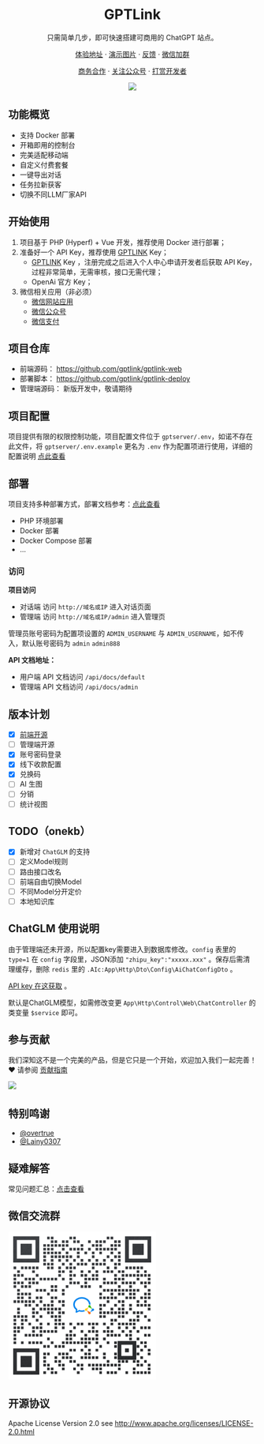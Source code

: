 <div align="center">
  <h1 align="center">GPTLink</h1>
  <p> 只需简单几步，即可快速搭建可商用的 ChatGPT 站点。</p>

  [体验地址](https://gpt-link.com/?shareOpenId=mjOfmdjyCBEku7fY) · [演示图片](./docs/show/README.md) · [反馈](https://github.com/gptlink/gptlink/issues) · [微信加群](./docs/images/qrcode.png)

  [商务合作](./docs/images/qrcode.png) · [关注公众号](./docs/images/official.jpg) · [打赏开发者](./docs/images/payment.jpeg)

  <img src="https://github.com/gptlink/gptlink/assets/1472352/98a5012b-3111-4c50-bd36-c8eabf17f6e7" />
 
</div>

## 功能概览

- 支持 Docker 部署
- 开箱即用的控制台
- 完美适配移动端
- 自定义付费套餐
- 一键导出对话
- 任务拉新获客
- 切换不同LLM厂家API

## 开始使用

1. 项目基于 PHP (Hyperf) + Vue 开发，推荐使用 Docker 进行部署；
2. 准备好一个 API Key，推荐使用 [GPTLINK](https://gpt-link.com) Key；
   - [GPTLINK](https://gpt-link.com) Key ，注册完成之后进入个人中心申请开发者后获取 API Key，过程非常简单，无需审核，接口无需代理；
   - OpenAi 官方 Key；
3. 微信相关应用（非必须）
   - [微信网站应用](https://developers.weixin.qq.com/doc/oplatform/Website_App/WeChat_Login/Wechat_Login.html)
   - [微信公众号](https://mp.weixin.qq.com/)
   - [微信支付](https://pay.weixin.qq.com/)

## 项目仓库
- 前端源码： https://github.com/gptlink/gptlink-web
- 部署脚本： https://github.com/gptlink/gptlink-deploy
- 管理端源码： 新版开发中，敬请期待

## 项目配置

项目提供有限的权限控制功能，项目配置文件位于 `gptserver/.env`，如诺不存在此文件，将 `gptserver/.env.example` 更名为 `.env` 作为配置项进行使用，详细的配置说明 [点此查看](./docs/ENV.md)

## 部署
项目支持多种部署方式，部署文档参考：[点此查看](https://github.com/gptlink/gptlink-deploy)

- PHP 环境部署
- Docker 部署
- Docker Compose 部署
- ...

### 访问

**项目访问**

- 对话端 访问 `http://域名或IP` 进入对话页面
- 管理端 访问 `http://域名或IP/admin` 进入管理页

管理员账号密码为配置项设置的 `ADMIN_USERNAME` 与 `ADMIN_USERNAME`，如不传入，默认账号密码为 `admin` `admin888`

**API 文档地址：**

- 用户端 API 文档访问 `/api/docs/default` 
- 管理端 API 文档访问 `/api/docs/admin`

## 版本计划
- [x] [前端开源](https://github.com/gptlink/gptlink-web)
- [ ] 管理端开源
- [x] 账号密码登录
- [x] 线下收款配置
- [x] 兑换码
- [ ] AI 生图
- [ ] 分销
- [ ] 统计视图

## TODO（onekb）
- [x] 新增对 `ChatGLM` 的支持
- [ ] 定义Model规则
- [ ] 路由接口改名
- [ ] 前端自由切换Model
- [ ] 不同Model分开定价
- [ ] 本地知识库

## ChatGLM 使用说明
由于管理端还未开源，所以配置key需要进入到数据库修改。`config` 表里的 `type=1` 在 `config` 字段里，JSON添加 `"zhipu_key":"xxxxx.xxx"` 。保存后需清理缓存，删除 `redis` 里的 `.AIc:App\Http\Dto\Config\AiChatConfigDto` 。

[API key 在这获取](https://open.bigmodel.cn/usercenter/apikeys) 。

默认是ChatGLM模型，如需修改变更 `App\Http\Control\Web\ChatController` 的类变量 `$service` 即可。

## 参与贡献

我们深知这不是一个完美的产品，但是它只是一个开始，欢迎加入我们一起完善！:heart: 请参阅 [贡献指南](./CONTRIBUTING.md)

<a href="https://github.com/onekb/gptlink/graphs/contributors">
  <img src="https://contrib.rocks/image?repo=onekb/gptlink" />
</a>

## 特别鸣谢

- [@overtrue](https://github.com/overtrue) 
- [@Lainy0307](https://github.com/Lainy0307)

## 疑难解答

常见问题汇总：[点击查看](./docs/FAQ.md)

## 微信交流群
<img src="https://raw.githubusercontent.com/gptlink/gptlink/master/docs/images/qrcode.png" width="300" />


## 开源协议
Apache License Version 2.0 see http://www.apache.org/licenses/LICENSE-2.0.html
